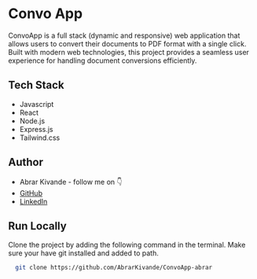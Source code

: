 # Convo App

ConvoApp is a full stack (dynamic and responsive) web application that allows users to convert their documents to PDF format with a single click. Built with modern web technologies, this project provides a seamless user experience for handling document conversions efficiently.


## Tech Stack

- Javascript
- React
- Node.js
- Express.js
- Tailwind.css


## Author

-   Abrar Kivande - follow me on 👇
-   [GitHub](https://github.com/AbrarKivande/ConvoApp-abrar)
-   [LinkedIn](https://www.linkedin.com/in/abrarkivande/)


## Run Locally

Clone the project by adding the following command in the terminal.
Make sure your have git installed and added to path.

```bash
  git clone https://github.com/AbrarKivande/ConvoApp-abrar
```
